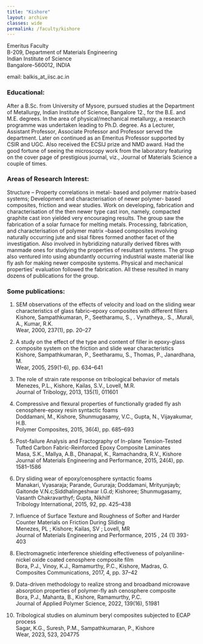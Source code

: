 ```yaml
---
title: "Kishore"
layout: archive
classes: wide
permalink: /faculty/kishore
---
```


Emeritus Faculty<br>
B-209, Department of Materials Engineering<br>
Indian Institute of Science<br>
Bangalore-560012, INDIA<br>

email: balkis_at_iisc.ac.in<br>

### Educational:
After a B.Sc. from University of Mysore, pursued studies at the Department of Metallurgy, Indian Institute of Science, Bangalore 12., for the B.E. and  M.E. degrees.  In the area of physical/mechanical metallurgy, a research programme was undertaken leading to Ph.D. degree.  As a Lecturer, Assistant Professor, Associate Professor and Professor served the department.   Later on continued as   an Emeritus Professor supported by CSIR and UGC.  Also  received the ECSIJ prize and NMD award. Had the good fortune of seeing the microscopy work from the laboratory featuring on the cover page of prestigious journal, viz., Journal of Materials Science a couple of times.

### Areas of Research Interest:
Structure – Property correlations in metal- based and polymer matrix-based systems; Development and characterisation of newer polymer- based composites, friction and wear studies. Work on developing, fabrication and characterisation of   the then newer type cast iron, namely, compacted graphite cast iron yielded very encouraging results. The group saw the fabrication of a solar furnace for melting metals. Processing, fabrication, and characterisation of polymer matrix –based composites involving naturally occurring jute and sisal fibres formed another facet of the investigation. Also involved in hybridizing naturally derived fibres with manmade ones for studying the properties of resultant systems. The group also ventured into using abundantly occurring industrial waste material like fly ash for making newer composite systems. Physical and mechanical properties’ evaluation followed the fabrication. All these resulted in many dozens of publications for the group.

### Some publications:
1. SEM observations of the effects of velocity and load on the sliding wear characteristics of glass fabric–epoxy composites with different fillers<br>
Kishore, Sampathkumaran, P., Seetharamu, S., . Vynatheya,. S., .Murali, A., Kumar, R.K.<br>
Wear, 2000, 237(1), pp. 20–27<br>

2. A study on the effect of the type and content of filler in epoxy-glass composite system on the friction and slide wear characteristics<br>
Kishore, Sampathkumaran, P., Seetharamu, S., Thomas, P., Janardhana, M.<br>
Wear, 2005, 259(1-6), pp. 634–641<br>

3. The role of strain rate response on tribological behavior of metals<br>
Menezes, P.L., Kishore, Kailas, S.V., Lovell, M.R.<br>
Journal of Tribology, 2013, 135(1), 011601<br>

4. Compressive and flexural properties of functionally graded fly ash cenosphere-epoxy resin syntactic foams<br>
Doddamani, M., Kishore, Shunmugasamy, V.C., Gupta, N., Vijayakumar, H.B.<br>
Polymer Composites, 2015, 36(4), pp. 685–693<br>

5. Post-failure Analysis and Fractography of In-plane Tension-Tested Tufted Carbon Fabric-Reinforced Epoxy Composite Laminates<br>
Masa, S.K., Mallya, A.B., Dhanapal, K., Ramachandra, R.V., Kishore<br>
Journal of Materials Engineering and Performance, 2015, 24(4), pp. 1581–1586<br>

6. Dry sliding wear of epoxy/cenosphere syntactic foams<br>
Manakari, Vyasaraja; Parande, Gururaja; Doddamani, Mrityunjayb; Gaitonde V.N.c;Siddhalingeshwar I.G.d;  Kishoree; Shunmugasamy, Vasanth Chakravarthyf; Gupta, Nikhilf<br>
Tribology International, 2015, 92, pp. 425–438<br>

7. Influence of Surface Texture and Roughness of Softer and Harder Counter Materials on Friction During Sliding<br>
Menezes, PL  ; Kishore; Kailas, SV ; Lovell, MR <br>
Journal of Materials Engineering and Performance, 2015 , 24 (1) 393-403<br>

8. Electromagnetic interference shielding effectiveness of polyaniline-nickel oxide coated cenosphere composite film<br>
Bora, P.J., Vinoy, K.J., Ramamurthy, P.C., Kishore, Madras, G.<br>
Composites Communications, 2017, 4, pp. 37–42<br>

9. Data-driven methodology to realize strong and broadband microwave absorption properties of polymer-fly ash cenosphere composite<br>
Bora, P.J., Mahanta, B., Kishore, Ramamurthy, P.C.<br>
Journal of Applied Polymer Science, 2022, 139(16), 51981<br>

10. Tribological studies on aluminum beryl composites subjected to ECAP process<br>
Sagar, K.G., Suresh, P.M., Sampathkumaran, P., Kishore<br>
Wear, 2023, 523, 204775<br>
